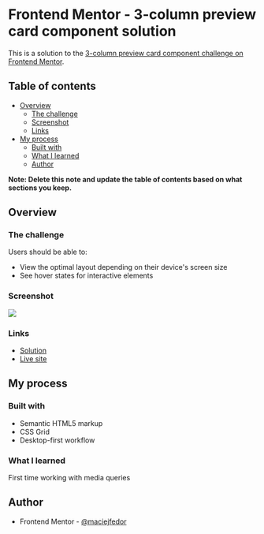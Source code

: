 # Frontend Mentor - 3-column preview card component solution

This is a solution to the [3-column preview card component challenge on Frontend Mentor](https://www.frontendmentor.io/challenges/3column-preview-card-component-pH92eAR2-).

## Table of contents

- [Overview](#overview)
  - [The challenge](#the-challenge)
  - [Screenshot](#screenshot)
  - [Links](#links)
- [My process](#my-process)
  - [Built with](#built-with)
  - [What I learned](#what-i-learned)
  - [Author](#author)

**Note: Delete this note and update the table of contents based on what sections you keep.**

## Overview

### The challenge

Users should be able to:

- View the optimal layout depending on their device's screen size
- See hover states for interactive elements

### Screenshot

![](design/screenshot.jpg)

### Links

- [Solution](https://github.com/maciejfedor/frontendmentor.io/tree/master/3-column-preview-card-component-main)
- [Live site](https://3-column-preview-card-component-maciej.netlify.app/)

## My process

### Built with

- Semantic HTML5 markup
- CSS Grid
- Desktop-first workflow

### What I learned

First time working with media queries

## Author

- Frontend Mentor - [@maciejfedor](https://www.frontendmentor.io/profile/maciejfedor)
